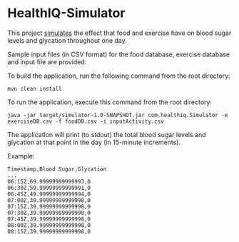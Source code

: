 # HealthIQ-Simulator

This project [simulates](https://docs.google.com/document/d/1OzP-DplILiBx1MNc9ucSNr_1rHLOiDYfP5ViJhtTy-w/edit) the effect 
that food and exercise have on blood sugar levels and glycation throughout one day.

Sample input files (in CSV format) for the food database, exercise database and input file are provided.

To build the application, run the following command from the root directory:
```
mvn clean install
```

To run the application, execute this command from the root directory:
```
java -jar target/simulator-1.0-SNAPSHOT.jar com.healthiq.Simulator -e exerciseDB.csv -f foodDB.csv -i inputActivity.csv
```

The application will print (to stdout) the total blood sugar levels and glycation at that point in the day (in 15-minute increments).

Example:
```
Timestamp,Blood Sugar,Glycation
...
06:15Z,69.99999999999993,0
06:30Z,59.99999999999991,0
06:45Z,49.99999999999994,0
07:00Z,39.99999999999998,0
07:15Z,39.99999999999998,0
07:30Z,39.99999999999998,0
07:45Z,39.99999999999998,0
08:00Z,39.99999999999998,0
08:15Z,39.99999999999998,0
```